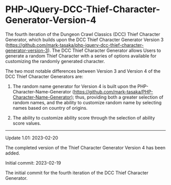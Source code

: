 # PHP-JQuery-DCC-Thief-Character-Generator-Version-4
The fourth iteration of the Dungeon Crawl Classics (DCC) Thief Character Generator, which builds upon the DCC Thief Character Generator Version 3 (https://github.com/mark-tasaka/php-jquery-dcc-thief-character-generator-version-3). The DCC Thief Character Generator allows Users to generate a random Thief Character with a series of options available for customizing the randomly generated character.

The two most notable differences between Version 3 and Version 4 of the DCC Thief Character Generators are:

1. The random name generator for Version 4 is built upon the PHP-Character-Name-Generator (https://github.com/mark-tasaka/PHP-Character-Name-Generator); thus, providing both a greater selection of random names, and the ability to customize random name by selecting names based on country of origins.

2. The ability to customize ability score through the selection of ability score values.

---------------

Update 1.01: 2023-02-20

The completed version of the Thief Character Generator Version 4 has been added.


Initial commit: 2023-02-19

The initial commit for the fourth iteration of the DCC Thief Character Generator.
